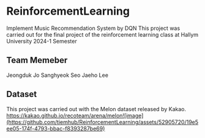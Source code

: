 # ReinforcementLearning
 Implement Music Recommendation System by DQN
 This project was carried out for the final project of the reinforcement learning class at Hallym University 2024-1 Semester 

## Team Memeber
 Jeongduk Jo
 Sanghyeok Seo
 Jaeho Lee

## Dataset
 This project was carried out with the Melon dataset released by Kakao.
 https://kakao.github.io/recoteam/arena/melon![image](https://github.com/tiemhub/ReinforcementLearning/assets/52905720/19e5ee05-174f-4793-bbac-f8393287be69)
